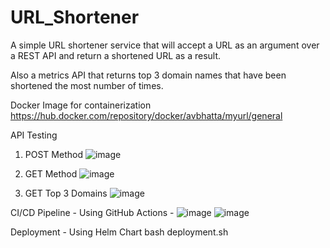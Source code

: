 # URL_Shortener

A simple URL shortener service that will accept a URL as an argument over a REST API 
and return a shortened URL as a result.

Also a metrics API that returns top 3 domain names that have been shortened the most
number of times.

Docker Image for containerization
https://hub.docker.com/repository/docker/avbhatta/myurl/general

API Testing 
1. POST Method
![image](https://github.com/AvijitBhattacharjee/URL_Shortener/assets/49098193/f9935a9e-8c28-4d2c-b06f-cd96778f6f76)

2. GET Method
![image](https://github.com/AvijitBhattacharjee/URL_Shortener/assets/49098193/396d684f-b0de-44fa-b316-2004db6dabbc)

3. GET Top 3 Domains
![image](https://github.com/AvijitBhattacharjee/URL_Shortener/assets/49098193/708343cf-8b81-46cd-9b39-05cdd684e44f)

CI/CD Pipeline - 
Using GitHub Actions - 
![image](https://github.com/AvijitBhattacharjee/URL_Shortener/assets/49098193/055fa8df-e413-47e1-b0a1-07ce611b66d7)
![image](https://github.com/AvijitBhattacharjee/URL_Shortener/assets/49098193/3e2d07fb-873c-4f3d-9e29-fadf270f75c8)

Deployment - 
Using Helm Chart 
bash deployment.sh


